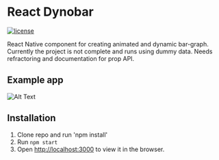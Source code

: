 # React Dynobar

[![license](https://img.shields.io/github/license/mashape/apistatus.svg)]()

React Native component for creating animated and dynamic bar-graph. Currently the project is not complete and runs using dummy data. Needs refractoring and documentation for prop API.

## Example app

![Alt Text](https://media.giphy.com/media/jtX02M8kJspuLKLxkz/giphy.gif)

## Installation

1. Clone repo and run 'npm install'
2. Run `npm start`
3. Open [http://localhost:3000](http://localhost:3000) to view it in the browser.
